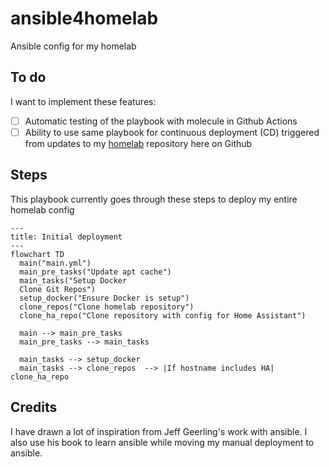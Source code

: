 # ansible4homelab

Ansible config for my homelab

## To do

I want to implement these features:

- [ ] Automatic testing of the playbook with molecule in Github Actions
- [ ] Ability to use same playbook for continuous deployment (CD) triggered from updates to my [homelab](https://github.com/aleksanderbl29/homelab) repository here on Github

## Steps

This playbook currently goes through these steps to deploy my entire homelab config

```mermaid
---
title: Initial deployment
---
flowchart TD
  main("main.yml")
  main_pre_tasks("Update apt cache")
  main_tasks("Setup Docker
  Clone Git Repos")
  setup_docker("Ensure Docker is setup")
  clone_repos("Clone homelab repository")
  clone_ha_repo("Clone repository with config for Home Assistant")

  main --> main_pre_tasks
  main_pre_tasks --> main_tasks

  main_tasks --> setup_docker
  main_tasks --> clone_repos  --> |If hostname includes HA| clone_ha_repo
``````

## Credits

I have drawn a lot of inspiration from Jeff Geerling's work with ansible. I also use his book to learn ansible while moving my manual deployment to ansible.
